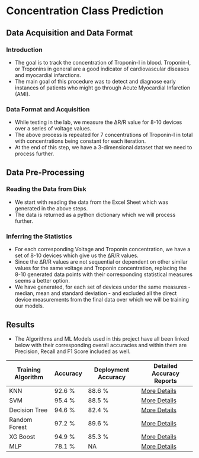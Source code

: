 # Concentration Class Prediction

## Data Acquisition and Data Format

### Introduction

- The goal is to track the concentration of Troponin-I in blood. Troponin-I, or Troponins in general are a good indicator of cardiovascular diseases and myocardial infarctions.
- The main goal of this procedure was to detect and diagnose early instances of patients who might go through Acute Myocardial Infarction (AMI).

### Data Format and Acquisition

- While testing in the lab, we measure the ΔR/R value for 8-10 devices over a series of voltage values.
- The above process is repeated for 7 concentrations of Troponin-I in total with concentrations being constant for each iteration.
- At the end of this step, we have a 3-dimensional dataset that we need to process further.

## Data Pre-Processing

### Reading the Data from Disk

- We start with reading the data from the Excel Sheet which was generated in the above steps.
- The data is returned as a python dictionary which we will process further.

### Inferring the Statistics

- For each corresponding Voltage and Troponin concentration, we have a set of 8-10 devices which give us the ΔR/R values.
- Since the ΔR/R values are not sequential or dependent on other similar values for the same voltage and Troponin concentration, replacing the 8-10 generated data points with their corresponding statistical measures seems a better option.
- We have generated, for each set of devices under the same measures - median, mean and standard deviation - and excluded all the direct device measurements from the final data over which we will be training our models.

## Results

- The Algorithms and ML Models used in this project have all been linked below with their corresponding overall accuracies and within them are Precision, Recall and F1 Score included as well.

| Training Algorithm | Accuracy | Deployment Accuracy | Detailed Accuracy Reports                           |
| ------------------ | -------- | ------------------- | --------------------------------------------------- |
| KNN                | 92.6 %   | 88.6 %              | [More Details](./outputs/KNN/report.md)             |
| SVM                | 95.4 %   | 88.5 %              | [More Details](./outputs/SVM/report.md)             |
| Decision Tree      | 94.6 %   | 82.4 %              | [More Details](./outputs/Decision%20Tree/report.md) |
| Random Forest      | 97.2 %   | 89.6 %              | [More Details](./outputs/Random%20Forest/report.md) |
| XG Boost           | 94.9 %   | 85.3 %              | [More Details](./outputs/XG%20Boost/report.md)      |
| MLP                | 78.1 %   | NA                  | [More Details](./outputs/MLP/report.md)             |
